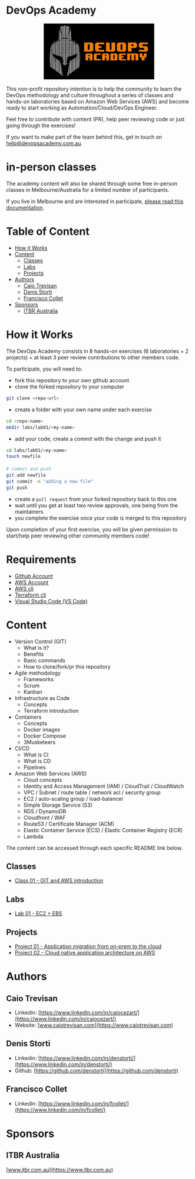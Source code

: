 # DevOps Academy

<p align="center">
    <img src="website/logo.png" width="300">
</p>

This non-profit repository intention is to help the community to learn the DevOps methodology and culture throughout a series of classes and hands-on laboratories based on Amazon Web Services (AWS) and become ready to start working as Automation/Cloud/DevOps Engineer.

Feel free to contribute with content (PR), help peer reviewing code or just going through the exercises!

If you want to make part of the team behind this, get in touch on help@devopsacademy.com.au.


# in-person classes

The academy content will also be shared through some free in-person classes in Melbourne/Australia for a limited number of participants.

If you live in Melbourne and are interested in participate, [please read this documentation](in-person.md).


# Table of Content

- [How it Works](#how-it-works)
- [Content](#content)
    - [Classes](#classes)
    - [Labs](#labs)
    - [Projects](#projects)
- [Authors](#authors)
    - [Caio Trevisan](#caio-trevisan)
    - [Denis Storti](#denis-storti)
    - [Francisco Collet](#francisco-collet)
- [Sponsors](#sponsors)
    - [ITBR Australia](#itbr-australia)


# How it Works

The DevOps Academy consists in 8 hands-on exercises (6 laboratories + 2 projects) + at least 3 peer review contributions to other members code. 

To participate, you will need to:

- fork this repository to your own github account
- clone the forked repository to your computer

```bash
git clone <repo-url>
```

- create a folder with your own name under each exercise

```bash
cd <repo-name>
mkdir labs/lab01/<my-name>
```

- add your code, create a commit with the change and push it

```bash
cd labs/lab01/<my-name>
touch newfile

# commit and push
git add newfile
git commit -m "adding a new file"
git push
```

- create a `pull request` from your forked repository back to this one
- wait until you get at least two review approvals, one being from the maintainers
- you complete the exercise once your code is merged to this repository

Upon completion of your first exercise, you will be given permission to start/help peer reviewing other community members code! 

# Requirements

- [Github Account](https://github.com/join)
- [AWS Account](https://aws.amazon.com/free/start-your-free-trial/)
- [AWS cli](https://docs.aws.amazon.com/cli/latest/userguide/cli-chap-welcome.html)
- [Terraform cli](https://learn.hashicorp.com/terraform/getting-started/install.html) 
- [Visual Studio Code (VS Code)](https://code.visualstudio.com/download)

# Content

- Version Control (GIT)
    - What is it?
    - Benefits
    - Basic commands
    - How to clone/fork/pr this repository
- Agile methodology
    - Frameworks
    - Scrum
    - Kanban
- Infrastructure as Code
    - Concepts
    - Terraform introduction
- Containers
    - Concepts
    - Docker images
    - Docker Compose
    - 3Musketeers
- CI/CD
    - What is CI
    - What is CD
    - Pipelines
- Amazon Web Services (AWS)
    - Cloud concepts
    - Identity and Access Management (IAM) / CloudTrail / CloudWatch
    - VPC / Subnet / route table / network acl / security group
    - EC2 / auto-scaling group / load-balancer
    - Simple Storage Service (S3)
    - RDS / DynamoDB
    - Cloudfront / WAF
    - Route53 / Certificate Manager (ACM)
    - Elastic Container Service (ECS) / Elastic Container Registry (ECR)
    - Lambda

The content can be accessed through each specific README link below.

## Classes

- [Class 01 - GIT and AWS introduction](classes/class01/README.md)

## Labs

- [Lab 01 - EC2 + EBS](labs/lab01/README.md)

## Projects

- [Project 01 - Application migration from on-prem to the cloud](projects/project01/README.md)
- [Project 02 - Cloud native application architecture on AWS](projects/project02/README.md)


# Authors

## Caio Trevisan

- Linkedin: [https://www.linkedin.com/in/caiocezart/](https://www.linkedin.com/in/caiocezart/)
- Website: [www.caiotrevisan.com](https://www.caiotrevisan.com)

## Denis Storti

- Linkedin: [https://www.linkedin.com/in/denstorti/](https://www.linkedin.com/in/denstorti/)
- Github: [https://github.com/denstorti](https://github.com/denstorti)

## Francisco Collet

- Linkedin: [https://www.linkedin.com/in/fcollet/](https://www.linkedin.com/in/fcollet/)

# Sponsors

## ITBR Australia
[www.itbr.com.au](https://www.itbr.com.au)
